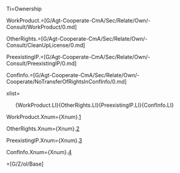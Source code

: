 Ti=Ownership

WorkProduct.=[G/Agt-Cooperate-CmA/Sec/Relate/Own/-Consult/WorkProduct/0.md]

OtherRights.=[G/Agt-Cooperate-CmA/Sec/Relate/Own/-Consult/CleanUpLicense/0.md]

PreexistingIP.=[G/Agt-Cooperate-CmA/Sec/Relate/Own/-Consult/PreexistingIP/0.md]

ConfInfo.=[G/Agt-Cooperate-CmA/Sec/Relate/Own/-Cooperate/NoTransferOfRightsInConfInfo/0.md]

xlist=<ol>{WorkProduct.LI}{OtherRights.LI}{PreexistingIP.LI}{ConfInfo.LI}</ol>

WorkProduct.Xnum={Xnum}.<a href="#Relate.Own.WorkProduct.Sec" class="xref">1</a>

OtherRights.Xnum={Xnum}.<a href="#Relate.Own.OtherRights.Sec" class="xref">2</a>

PreexistingIP.Xnum={Xnum}.<a href="#Relate.Own.PreexistingIP.Sec" class="xref">3</a>

ConfInfo.Xnum={Xnum}.<a href="#Relate.Own.ConfInfo.Sec" class="xref">4</a>

=[G/Z/ol/Base]
